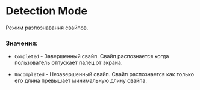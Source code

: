 ﻿# Detection Mode

Режим разпознавания свайпов.

### Значения:

- `Completed` - Завершенный свайп. Свайп распознается когда пользователь отпускает палец от экрана.

- `Uncompleted` - Незавершенный свайп. Свайп распознается как только его длина превышает минимальную длину свайпа.